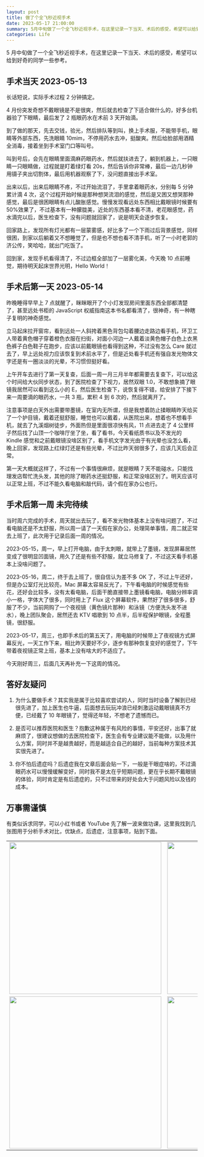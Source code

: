 ```yaml
---
layout: post
title: 做了个全飞秒近视手术
date: 2023-05-17 21:00:00
summary: 5月中旬做了一个全飞秒近视手术，在这里记录一下当天、术后的感受，希望可以给到好奇的同学一些参考。
categories: Life
---
```


5 月中旬做了一个全飞秒近视手术，在这里记录一下当天、术后的感受，希望可以给到好奇的同学一些参考。

## 手术当天 2023-05-13

长话短说，实际手术过程 2 分钟搞定。

4 月份突发奇想不戴眼镜是不是很爽，然后就去检查了下适合做什么的，好多台机器验了下眼睛，最后发了 2 瓶眼药水在术前 3 天开始滴。

到了做的那天，先去交钱，验光，然后排队等到叫，换上手术服，不能带手机，眼睛等外部东西，先洗眼睛 10mim，不停用药水去冲，挺酸爽。然后给脸部用酒精全消毒，接着坐到手术室门口等叫号。

叫到号后，会先在眼睛里面滴麻药眼药水，然后就扶进去了，躺到机器上，一只眼睛一只眼睛做，过程就是盯着绿灯看 20s，然后告诉你非常棒，最后一边几秒钟用镊子夹出切割体，最后用机器观察了下，没问题直接出手术室。

出来以后，出来后眼睛不疼，不过开始流泪了，手里拿着眼药水，分别每 5 分钟累计滴 4 次，这个过程开始时候是那种想哭流泪的感觉，然后是又困又想哭那种感觉，最后是很困眼睛有点儿酸胀感觉。慢慢发现看远处东西相比戴眼镜时候要有 50%效果了，不过基本有一种朦胧美，近处的东西基本看不清，老花眼感觉，药水滴完以后，医生检查下，没有问题就回家了，说是明天会逐步恢复。

回家路上，发现所有灯光都有一层蒙雾感，好比多了一个下雨过后背景感觉，同样很困，到家以后躺着又不想睡觉了，但是也不想也看不清手机，听了一小时老郭的济公传，笑哈哈，就出门吃饭了。

回到家，发现手机看得清了，不过边框全部加了一层雾化美，今天晚 10 点前睡觉，期待明天起床世界光明，Hello World！

## 手术后第一天 2023-05-14

昨晚睡得早早上 7 点就醒了，眯眯眼开了个小灯发现房间里面东西全部都清楚了，甚至远处书柜的 JavaScript 权威指南这本书名都看清了，很神奇，有一种瞎子复明的神奇感觉。

立马起床拉开窗帘，看到远处一人斜挎着黑色背包勾着腰边走路边看手机，环卫工人带着黄色帽子穿着橙色衣服在扫街，对面小河边一人戴着淡黄色帽子白色上衣黑色裤子白色鞋子在跑步，应该以前戴眼镜也看得到这种，不过没有怎么 Care 就过去了，早上远处视力应该恢复到术前水平了，但是近处看手机还有强自发光物体文字还是有一圈淡淡的光晕，不习惯但挺好看。

上午开车去进行了第一天复查，后面一周一月三月半年都需要去复查下，可以给这个时间给大伙同步状态，到了医院检查了下视力，居然双眼 1.0，不敢想象摘了眼镜我居然可以看到这么小的 E，然后医生检查下，说恢复得不错，给安排了下接下来一周要滴的眼药水，一共 3 瓶，累积 4 到 6 次的，然后就离开了。

注意事项是白天外出需要带墨镜，在室内无所谓，但是我想着防止揉眼睛昨天给买了一个护目镜，戴着还挺舒服，睡觉也可以戴着，从医院出来，想着也不想看手机，就去了九溪烟树徒步，外面热但是里面很凉快有风，11 点进去走了 4 公里样子然后找了山顶一个咖啡厅坐了坐，看了看书，今天看纸质书以及不发光的 Kindle 感觉和之前戴眼镜没啥区别了，看手机文字发光由于有光晕也没怎么看，晚上回家，发现路上红绿灯还是有些光晕，不过比昨天弱很多了，应该几天后会正常。

第一天大概就这样了，不过有一个事情很麻烦，就是眼睛 7 天不能碰水，只能找理发店帮忙洗头发，其他的除了眼药水还挺舒服，和正常没啥区别了。明天应该可以正常上班，不过不能久看电脑和敲代码，请个假在家办公也行。

## 手术后第一周 未完待续

当时周六完成的手术，周天就出去玩了，看不发光物体基本上没有啥问题了，不过看电脑还是不太舒服，所以周一请了一天假在家办公，处理简单事情，周二就正常去上班了，此次用于记录后面一周的情况。

2023-05-15，周一，早上打开电脑，由于太刺眼，就带上了墨镜，发现屏幕居然变成了很明显凹面镜，用久了还是有些不舒服，就立马修复了，不过这天看手机基本上没啥问题了。

2023-05-16，周二，终于去上班了，很自信认为差不多 OK 了，不过上午还好，但是办公室灯光比较亮，Mac 屏幕太容易反光了，下午看电脑的时候感觉有些花，还好会比较多，没有太看电脑，后面干脆直接带上墨镜看电脑，电脑分辨率调小一格，字体大了很多，同时用上了 Flux 这个屏幕软件，果然好了很多很多，舒服了不少，当前网购了一个夜视镜（黄色镜片那种）和泳镜（方便洗头发不进水），晚上团队聚会，居然还去 KTV 唱歌到 10 点半，后半程保护眼镜，全程墨镜，很舒服。

2023-05-17，周三，也即手术后的第五天了，用电脑的时候带上了夜视镜方式屏幕反光，一天工作下来，相比昨天要好不少，逐步有那种恢复变好的感觉了，下午带着夜视镜正常上班，基本上没有啥大的不适应了。

今天刚好周三，后面几天再补充一下这周的情况。

## 答好友疑问

1. 为什么要做手术？其实我是属于比较喜欢尝试的人，同时当时设备了解到已经很先进了，加上医生也牛逼，后面想去玩玩冲浪已经刺激运动戴眼镜真不方便，已经戴了 10 年眼镜了，觉得还年轻，不想老了遗憾而已。

2. 是否可以推荐医院和医生？抱歉这种属于有风险的事情，平安还好，出事了就麻烦了，很建议想做的去医院检查下，医生会有专业建议能不能做，以及用什么方案，同时并不是越贵越好，而是越适合自己的越好，当前每种方案技术其实很先进了。

3. 你不怕后遗症吗？后遗症我在文章后面会贴一下，一般是干眼症啥的，不过滴眼药水可以慢慢缓解变好，同时我不是太在乎短期问题，更在乎长期不戴眼镜的体验，同时肯定是有后遗症的，只不过带来的好处会大于问题风险以及钱的成本。

## 万事需谨慎

有类似诉求同学，可以小红书或者 YouTube 先了解一波来做功课，这里我找到几张图用于分析手术对比，优缺点，后遗症，注意事项，贴到下面。

<table>
    <tr>
        <td width="400px">
          <img src="https://gw.alipayobjects.com/zos/k/i3/FwFKLmWagAAZhhI.jpg" width="400" />
        </td>
        <td width="400px">
            <img src="https://gw.alipayobjects.com/zos/k/k9/FwFKLmMakAAhWhG.jpg" width="400" />
        </td>
    </tr>
        <tr>
        <td width="400px" >
          <img src="https://gw.alipayobjects.com/zos/k/0w/FwFKLl6aEAA-C3p.jpg" width="400" />
        </td>
        <td width="400px">
            <img src="https://gw.alipayobjects.com/zos/k/q3/FwFKLmKaUAEVfP9.jpg" width="400" />
        </td>
    </tr>
</table>
